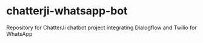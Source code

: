 # chatterji-whatsapp-bot
Repository for ChatterJi chatbot project integrating Dialogflow and Twilio for WhatsApp
